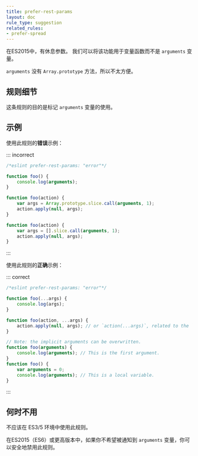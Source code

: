 ```yaml
---
title: prefer-rest-params
layout: doc
rule_type: suggestion
related_rules:
- prefer-spread
---
```


在ES2015中，有休息参数。
我们可以将该功能用于变量函数而不是 `arguments` 变量。

`arguments` 没有 `Array.prototype` 方法，所以不太方便。

## 规则细节

这条规则的目的是标记 `arguments` 变量的使用。

## 示例

使用此规则的**错误**示例：

::: incorrect

```js
/*eslint prefer-rest-params: "error"*/

function foo() {
    console.log(arguments);
}

function foo(action) {
    var args = Array.prototype.slice.call(arguments, 1);
    action.apply(null, args);
}

function foo(action) {
    var args = [].slice.call(arguments, 1);
    action.apply(null, args);
}
```

:::

使用此规则的**正确**示例：

::: correct

```js
/*eslint prefer-rest-params: "error"*/

function foo(...args) {
    console.log(args);
}

function foo(action, ...args) {
    action.apply(null, args); // or `action(...args)`, related to the `prefer-spread` rule.
}

// Note: the implicit arguments can be overwritten.
function foo(arguments) {
    console.log(arguments); // This is the first argument.
}
function foo() {
    var arguments = 0;
    console.log(arguments); // This is a local variable.
}
```

:::

## 何时不用

不应该在 ES3/5 环境中使用此规则。

在ES2015（ES6）或更高版本中，如果你不希望被通知到 `arguments` 变量，你可以安全地禁用此规则。
